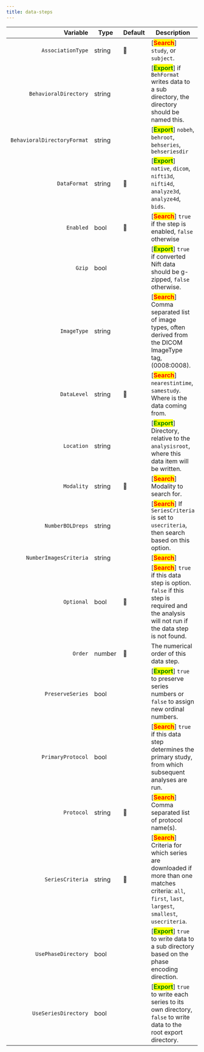 ```yaml
---
title: data-steps
---
```


<table data-full-width="true"><thead><tr><th width="298" align="right">Variable</th><th width="114">Type</th><th width="91">Default</th><th>Description</th></tr></thead><tbody><tr><td align="right"><code>AssociationType</code></td><td>string</td><td><span data-gb-custom-inline data-tag="emoji" data-code="1f534">🔴</span></td><td>[<mark style="color:red;"><strong>Search</strong></mark>] <code>study</code>, or <code>subject</code>.</td></tr><tr><td align="right"><code>BehavioralDirectory</code></td><td>string</td><td></td><td>[<mark style="color:green;"><strong>Export</strong></mark>] if <code>BehFormat</code> writes data to a sub directory, the directory should be named this.</td></tr><tr><td align="right"><code>BehavioralDirectoryFormat</code></td><td>string</td><td></td><td>[<mark style="color:green;"><strong>Export</strong></mark>] <code>nobeh</code>, <code>behroot</code>, <code>behseries</code>, <code>behseriesdir</code></td></tr><tr><td align="right"><code>DataFormat</code></td><td>string</td><td><span data-gb-custom-inline data-tag="emoji" data-code="1f534">🔴</span></td><td>[<mark style="color:green;"><strong>Export</strong></mark>] <code>native</code>, <code>dicom</code>, <code>nifti3d</code>, <code>nifti4d</code>, <code>analyze3d</code>, <code>analyze4d</code>, <code>bids</code>.</td></tr><tr><td align="right"><code>Enabled</code></td><td>bool</td><td><span data-gb-custom-inline data-tag="emoji" data-code="1f534">🔴</span></td><td>[<mark style="color:red;"><strong>Search</strong></mark>] <code>true</code> if the step is enabled, <code>false</code> otherwise</td></tr><tr><td align="right"><code>Gzip</code></td><td>bool</td><td></td><td>[<mark style="color:green;"><strong>Export</strong></mark>] <code>true</code> if converted Nift data should be g-zipped, <code>false</code> otherwise.</td></tr><tr><td align="right"><code>ImageType</code></td><td>string</td><td></td><td>[<mark style="color:red;"><strong>Search</strong></mark>] Comma separated list of image types, often derived from the DICOM ImageType tag, (0008:0008).</td></tr><tr><td align="right"><code>DataLevel</code></td><td>string</td><td><span data-gb-custom-inline data-tag="emoji" data-code="1f534">🔴</span></td><td>[<mark style="color:red;"><strong>Search</strong></mark>] <code>nearestintime</code>, <code>samestudy</code>. Where is the data coming from.</td></tr><tr><td align="right"><code>Location</code></td><td>string</td><td></td><td>[<mark style="color:green;"><strong>Export</strong></mark>] Directory, relative to the <code>analysisroot</code>, where this data item will be written.</td></tr><tr><td align="right"><code>Modality</code></td><td>string</td><td><span data-gb-custom-inline data-tag="emoji" data-code="1f534">🔴</span></td><td>[<mark style="color:red;"><strong>Search</strong></mark>] Modality to search for.</td></tr><tr><td align="right"><code>NumberBOLDreps</code></td><td>string</td><td></td><td>[<mark style="color:red;"><strong>Search</strong></mark>] If <code>SeriesCriteria</code> is set to <code>usecriteria</code>, then search based on this option.</td></tr><tr><td align="right"><code>NumberImagesCriteria</code></td><td>string</td><td></td><td>[<mark style="color:red;"><strong>Search</strong></mark>] </td></tr><tr><td align="right"><code>Optional</code></td><td>bool</td><td><span data-gb-custom-inline data-tag="emoji" data-code="1f534">🔴</span></td><td>[<mark style="color:red;"><strong>Search</strong></mark>] <code>true</code> if this data step is option. <code>false</code> if this step is required and the analysis will not run if the data step is not found.</td></tr><tr><td align="right"><code>Order</code></td><td>number</td><td><span data-gb-custom-inline data-tag="emoji" data-code="1f534">🔴</span></td><td>The numerical order of this data step.</td></tr><tr><td align="right"><code>PreserveSeries</code></td><td>bool</td><td></td><td>[<mark style="color:green;"><strong>Export</strong></mark>] <code>true</code> to preserve series numbers or <code>false</code> to assign new ordinal numbers.</td></tr><tr><td align="right"><code>PrimaryProtocol</code></td><td>bool</td><td></td><td>[<mark style="color:red;"><strong>Search</strong></mark>] <code>true</code> if this data step determines the primary study, from which subsequent analyses are run.</td></tr><tr><td align="right"><code>Protocol</code></td><td>string</td><td><span data-gb-custom-inline data-tag="emoji" data-code="1f534">🔴</span></td><td>[<mark style="color:red;"><strong>Search</strong></mark>] Comma separated list of protocol name(s).</td></tr><tr><td align="right"><code>SeriesCriteria</code></td><td>string</td><td><span data-gb-custom-inline data-tag="emoji" data-code="1f534">🔴</span></td><td>[<mark style="color:red;"><strong>Search</strong></mark>] Criteria for which series are downloaded if more than one matches criteria: <code>all</code>, <code>first</code>, <code>last</code>, <code>largest</code>, <code>smallest</code>, <code>usecriteria</code>.</td></tr><tr><td align="right"><code>UsePhaseDirectory</code></td><td>bool</td><td></td><td>[<mark style="color:green;"><strong>Export</strong></mark>] <code>true</code> to write data to a sub directory based on the phase encoding direction.</td></tr><tr><td align="right"><code>UseSeriesDirectory</code></td><td>bool</td><td></td><td>[<mark style="color:green;"><strong>Export</strong></mark>] <code>true</code> to write each series to its own directory, <code>false</code> to write data to the root export directory.</td></tr></tbody></table>

